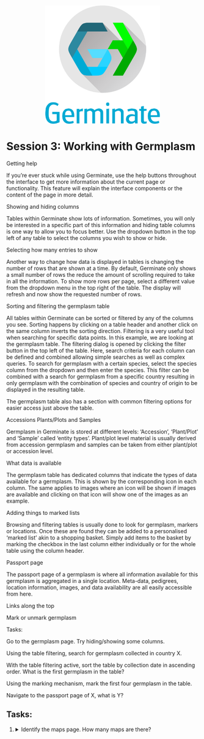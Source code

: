 <!-- Use these horrible HTML tag attributes because Markdown only supports limited HTML/CSS -->
<p align="center">
  <img src="img/germinate-square-name.svg" width="300" alt="Crop Trust">
</p>


# Session 3: Working with Germplasm

Getting help 

If you’re ever stuck while using Germinate, use the help buttons throughout the interface to get more information about the current page or functionality. This feature will explain the interface components or the content of the page in more detail. 

Showing and hiding columns 

Tables within Germinate show lots of information. Sometimes, you will only be interested in a specific part of this information and hiding table columns is one way to allow you to focus better. Use the dropdown button in the top left of any table to select the columns you wish to show or hide. 

Selecting how many entries to show 

Another way to change how data is displayed in tables is changing the number of rows that are shown at a time. By default, Germinate only shows a small number of rows the reduce the amount of scrolling required to take in all the information. To show more rows per page, select a different value from the dropdown menu in the top right of the table. The display will refresh and now show the requested number of rows. 

Sorting and filtering the germplasm table 

All tables within Germinate can be sorted or filtered by any of the columns you see. Sorting happens by clicking on a table header and another click on the same column inverts the sorting direction. Filtering is a very useful tool when searching for specific data points. In this example, we are looking at the germplasm table. The filtering dialog is opened by clicking the filter button in the top left of the table. Here, search criteria for each column can be defined and combined allowing simple searches as well as complex queries. To search for germplasm with a certain species, select the species column from the dropdown and then enter the species. This filter can be combined with a search for germplasm from a specific country resulting in only germplasm with the combination of species and country of origin to be displayed in the resulting table. 

The germplasm table also has a section with common filtering options for easier access just above the table. 

Accessions Plants/Plots and Samples 

Germplasm in Germinate is stored at different levels: ‘Accession’, ‘Plant/Plot’ and ‘Sample’ called ‘entity types’. Plant/plot level material is usually derived from accession germplasm and samples can be taken from either plant/plot or accession level. 

What data is available 

The germplasm table has dedicated columns that indicate the types of data available for a germplasm. This is shown by the corresponding icon in each column. The same applies to images where an icon will be shown if images are available and clicking on that icon will show one of the images as an example. 

Adding things to marked lists 

Browsing and filtering tables is usually done to look for germplasm, markers or locations. Once these are found they can be added to a personalised ‘marked list’ akin to a shopping basket. Simply add items to the basket by marking the checkbox in the last column either individually or for the whole table using the column header. 

Passport page 

The passport page of a germplasm is where all information available for this germplasm is aggregated in a single location. Meta-data, pedigrees, location information, images, and data availability are all easily accessible from here. 

Links along the top 

Mark or unmark germplasm 

 

Tasks: 

Go to the germplasm page. Try hiding/showing some columns. 

Using the table filtering, search for germplasm collected in country X. 

With the table filtering active, sort the table by collection date in ascending order. What is the first germplasm in the table? 

Using the marking mechanism, mark the first four germplasm in the table. 

Navigate to the passport page of X, what is Y? 

## Tasks:

1. <details><summary>Identify the maps page. How many maps are there?</summary>Answer: X</details>

